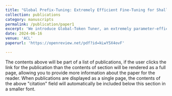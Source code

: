```yaml
---
title: "Global Prefix-Tuning: Extremely Efficient Fine-Tuning for Shallow Alignment Using One Token"
collection: publications
category: manuscripts
permalink: /publication/paper1
excerpt: 'We introduce Global-Token Tuner, an extremely parameter-efficient fine-tuning (PEFT) method for adapting Large Language Models (LLMs) that uses only a few or just one learnable token, regardless of model size. Global-Token Tuner employs a unique design that constructs a globally shared set of tunable tokens that modify the attention of every layer. Therefore no matter how base model change the tunable parameter remains relatively constant. We showed that our method can attain comparable performance with LoRA across plenty of common tasks while reducing parameter requirements from multiple millions or more to as few as 5 thousand. We also believe the discovery that even one token can effectively finetune LLMs illuminates the inner workings of LLMs.'
date: 2024-06-16
venue: 'ACL'
paperurl: 'https://openreview.net/pdf?id=kLwY5X4ovF'

---
```


The contents above will be part of a list of publications, if the user clicks the link for the publication than the contents of section will be rendered as a full page, allowing you to provide more information about the paper for the reader. When publications are displayed as a single page, the contents of the above "citation" field will automatically be included below this section in a smaller font.

